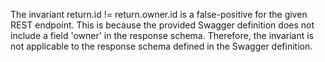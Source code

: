 The invariant return.id != return.owner.id is a false-positive for the given REST endpoint. This is because the provided Swagger definition does not include a field 'owner' in the response schema. Therefore, the invariant is not applicable to the response schema defined in the Swagger definition.
